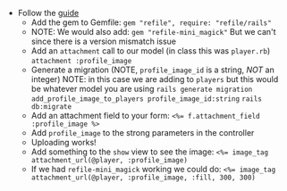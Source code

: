 - Follow the [guide](https://github.com/refile/refile)
  - Add the gem to Gemfile:
    `gem "refile", require: "refile/rails"`
  - NOTE: We would also add:
    `gem "refile-mini_magick"`
    But we can't since there is a version mismatch issue
  - Add an `attachment` call to our model (in class this was `player.rb`)
    `attachment :profile_image`
  - Generate a migration (NOTE, `profile_image_id` is a string, *NOT* an integer)
    NOTE: in this case we are adding to `players` but this would be whatever model
    you are using
    `rails generate migration add_profile_image_to_players profile_image_id:string`
    `rails db:migrate`
  - Add an attachment field to your form:
    `<%= f.attachment_field :profile_image %>`
  - Add `profile_image` to the strong parameters in the controller
  - Uploading works!
  - Add something to the `show` view to see the image:
    `<%= image_tag attachment_url(@player, :profile_image)`
  - If we had `refile-mini_magick` working we could do:
    `<%= image_tag attachment_url(@player, :profile_image, :fill, 300, 300)`
